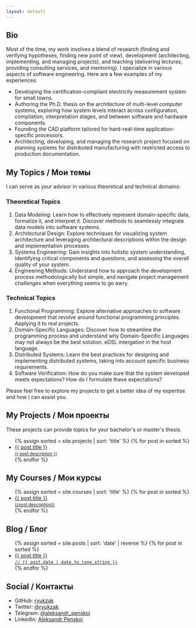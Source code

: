 ```yaml
---
layout: default
---
```


## Bio

Most of the time, my work involves a blend of research (finding and verifying hypotheses, finding new point of view), development (architecting, implementing, and managing projects), and teaching (delivering lectures, providing consulting services, and mentoring). I specialize in various aspects of software engineering. Here are a few examples of my experiences:

- Developing the certification-compliant electricity measurement system for small towns.
- Authoring the Ph.D. thesis on the architecture of multi-level computer systems, exploring how system levels interact across configuration, compilation, interpretation stages, and between software and hardware components.
- Founding the CAD platform tailored for hard-real-time application-specific processors.
- Architecting, developing, and managing the research project focused on planning systems for distributed manufacturing with restricted access to production documentation.

<!-- Third Person Bio: Aleksandr Penskoi, Ph.D., is working as Associate Professor at Software Engineering and Computer Systems Faculty at ITMO University with a specialization in computational process modeling and computer system design. The primal research topics are multi-level computer systems, hard real-time reconfigurable application-specific processors (NITTA), and verification. He has experience in real-world development as an architect and software engineer, e.g., electricity measuring system for small towns with certification. -->

## My Topics / Мои темы

I can serve as your advisor in various theoretical and technical domains:

### Theoretical Topics

1. Data Modeling: Learn how to effectively represent domain-specific data, formalize it, and interpret it. Discover methods to seamlessly integrate data models into software systems.
1. Architectural Design: Explore techniques for visualizing system architecture and leveraging architectural descriptions within the design and implementation processes.
1. Systems Engineering: Gain insights into holistic system understanding, identifying critical components and questions, and assessing the overall quality of your system.
1. Engineering Methods: Understand how to approach the development process methodologically but simple, and navigate project management challenges when everything seems to go awry.

### Technical Topics

1. Functional Programming: Explore alternative approaches to software development that revolve around functional programming principles. Applying it to real projects.
1. Domain-Specific Languages: Discover how to streamline the programming process and understand why Domain-Specific Languages may not always be the best solution. eDSL intergation in the host language.
1. Distributed Systems: Learn the best practices for designing and implementing distributed systems, taking into account specific business requirements.
1. Software Verification: How do you make sure that the system developed meets expectations? How do I formulate these expectations?

Please feel free to explore my projects to get a better idea of my expertise and how I can assist you.

## My Projects / Мои проекты

These projects can provide topics for your bachelor's or master's thesis.

<ul>
{% assign sorted = site.projects | sort: 'title'  %}
{% for post in sorted %}
  <li>
    <a href="{{ post.url }}">{{ post.title }}
    <br/>
    <small> {{ post.description }} </small></a>
  </li>
{% endfor %}
</ul>

## My Courses / Мои курсы

<ul>
{% assign sorted = site.courses | sort: 'title'  %}
{% for post in sorted %}
  <li>
    <a href="{{ post.url }}">{{ post.title }}
    <br/>
    <small>{{post.description}}</small></a>
  </li>
{% endfor %}
</ul>

## Blog / Блог

<ul>
{% assign sorted = site.posts | sort: 'date' | reverse  %}
{% for post in sorted %}
  <li>
    <a href="{{ post.url }}">{{ post.title }}
    <br/>
    <small><tt> // {{ post.date | date_to_long_string }}</tt></small> </a>
  </li>
{% endfor %}
</ul>

## Social / Контакты

- GitHub: [ryukzak](https://github.com/ryukzak)
- Twitter: [@ryukzak](https://twitter.com/ryukzak)
- Telegram: [@aleksandr_penskoi](https://t.me/aleksandr_penskoi)
- LinkedIn: [Aleksandr Penskoi](https://www.linkedin.com/in/aleksandr-penskoi/)
